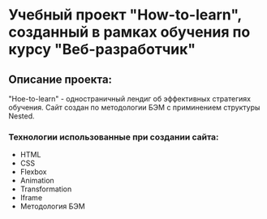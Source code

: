 # Учебный проект "How-to-learn", созданный в рамках обучения по курсу "Веб-разработчик"  
## Описание проекта:
 "Hoe-to-learn" - одностраничный лендиг об эффективных стратегиях обучения. Сайт создан по методологии БЭМ с приминением структуры Nested.
 ### Технологии использованные при создании сайта:  
* HTML
* CSS
* Flexbox
* Animation 
* Transformation
* Iframe
*  Методология БЭМ
